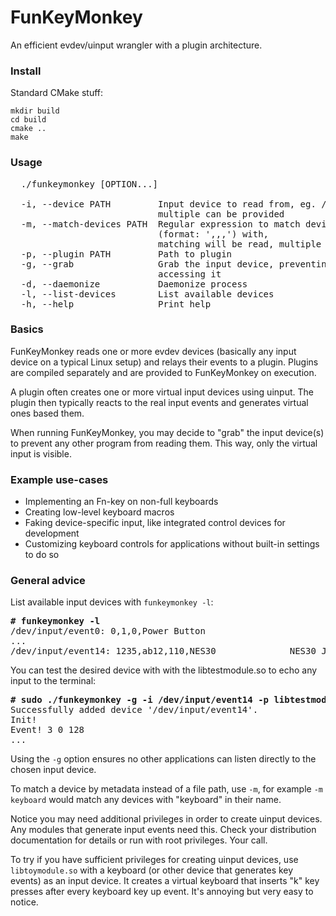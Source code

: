 # FunKeyMonkey

An efficient evdev/uinput wrangler with a plugin architecture.


### Install

Standard CMake stuff:

```
mkdir build
cd build
cmake ..
make
```

### Usage
<pre>
  ./funkeymonkey [OPTION...]

  -i, --device PATH         Input device to read from, eg. /dev/input/event0,
                            multiple can be provided
  -m, --match-devices PATH  Regular expression to match device strings
                            (format: '<vendor>,<product>,<version>,<name>') with,
                            matching will be read, multiple can be provided
  -p, --plugin PATH         Path to plugin
  -g, --grab                Grab the input device, preventing others from
                            accessing it
  -d, --daemonize           Daemonize process
  -l, --list-devices        List available devices
  -h, --help                Print help
</pre>

### Basics

FunKeyMonkey reads one or more evdev devices (basically any input device on a typical Linux setup) and relays their events to a plugin. Plugins are compiled separately and are provided to FunKeyMonkey on execution. 

A plugin often creates one or more virtual input devices using uinput. The plugin then typically reacts to the real input events and generates virtual ones based them.

When running FunKeyMonkey, you may decide to "grab" the input device(s) to prevent any other program from reading them. This way, only the virtual input is visible.

### Example use-cases

* Implementing an Fn-key on non-full keyboards
* Creating low-level keyboard macros
* Faking device-specific input, like integrated control devices for development
* Customizing keyboard controls for applications without built-in settings to do so

### General advice

List available input devices with `funkeymonkey -l`:
<pre>
<b># funkeymonkey -l</b>
/dev/input/event0: 0,1,0,Power Button
...
/dev/input/event14: 1235,ab12,110,NES30              NES30 Joystick
</pre>

You can test the desired device with with the libtestmodule.so to echo 
any input to the terminal:

<pre>
<b># sudo ./funkeymonkey -g -i /dev/input/event14 -p libtestmodule.so</b>
Successfully added device '/dev/input/event14'.
Init!
Event! 3 0 128 
...
</pre>

Using the `-g` option ensures no other applications can listen
directly to the chosen input device.

To match a device by metadata instead of a file path, use `-m`, for example `-m keyboard` would match any devices with "keyboard" in their name.

Notice you may need additional privileges in order to create uinput devices. Any modules that generate input events need this. Check your distribution documentation for details or run with root privileges. Your call.

To try if you have sufficient privileges for creating uinput devices, use `libtoymodule.so` with a keyboard (or other device that generates key events)  as an input device. It creates a virtual keyboard that inserts "k" key presses after every keyboard key up event. It's annoying but very easy to notice.

